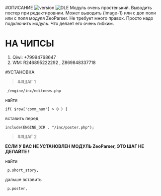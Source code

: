 #ОПИСАНИЕ
![version](https://img.shields.io/badge/version-1.0.1-red.svg?style=flat-square "Version")
![DLE](https://img.shields.io/badge/DLE-10.x-green.svg?style=flat-square "DLE Version")
Модуль очень простенький. Выводить постер при редактировнии. Может выводить {image-1} или с доп поли или с поля модуля ZeoParser. Не требует много правок. Просто надо подключить модуль. Что делает его очень гибким. 

# НА ЧИПСЫ
1. Qiwi: +79994768647
2. WM: R246895222292 , Z869848337718

#УСТАНОВКА 
> ##ШАГ 1

	 /engine/inc/editnews.php

найти 

	if( $row['comm_num'] > 0 ) {

вставить перед

	include(ENGINE_DIR . "/inc/poster.php");
	
> ##ШАГ 2 

<b>ЕСЛИ У ВАС НЕ УСТАНОВЛЕН МОДУЛЬ ZeoParser, ЭТО ШАГ НЕ ДЕЛАЙТЕ !</b> 

найти 

	 p.short_story,
	 
дальше вставить

	 p.poster,
